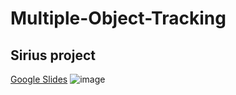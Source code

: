 # Multiple-Object-Tracking
## Sirius project
[Google Slides](https://docs.google.com/presentation/d/1tlxTFQctCVEVZ-ui9HZ6DSUIAz3KcCXW__5lmiaR4hc/edit?usp=sharing)
![image](https://user-images.githubusercontent.com/57333967/216829531-68b640a8-aa97-4111-9678-b09df0071389.png)
